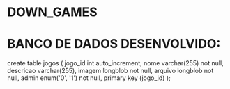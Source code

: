 # DOWN_GAMES

# BANCO DE DADOS DESENVOLVIDO:

create table jogos (
    jogo_id int auto_increment,
    nome varchar(255) not null,
    descricao varchar(255),
    imagem longblob not null,
  	arquivo longblob not null,
    admin enum('0', '1') not null,
  	primary key (jogo_id)
);